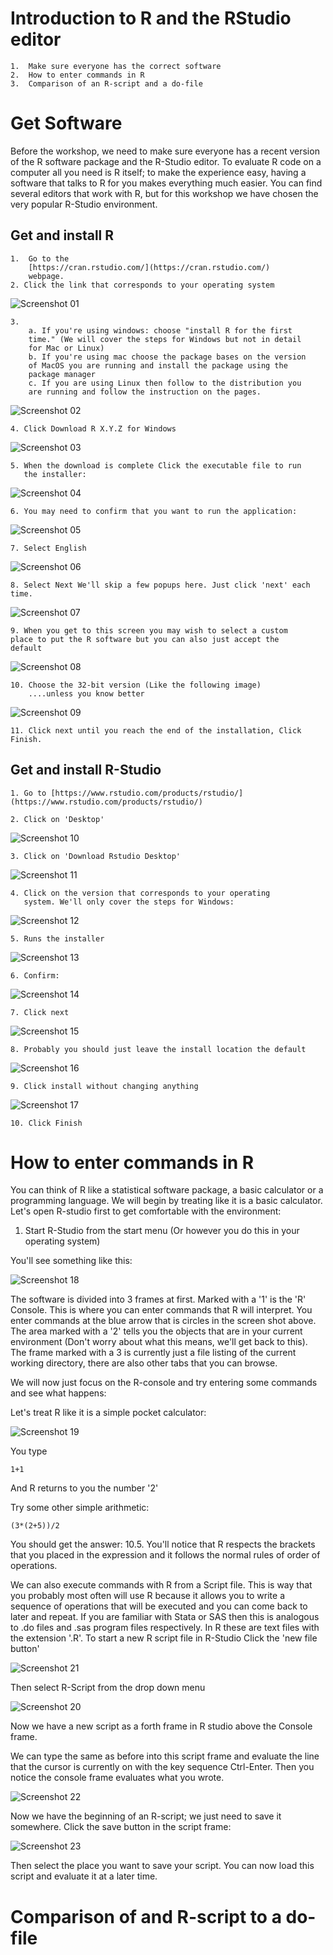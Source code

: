 
# Introduction to R and the RStudio editor
    1.  Make sure everyone has the correct software
    2.  How to enter commands in R
    3.  Comparison of an R-script and a do-file

# Get Software

Before the workshop, we need to make sure everyone has a recent version
of the R software package and the R-Studio editor. To evaluate R code on a
computer all you need is R itself; to make the experience easy,
having a software that talks to R for you makes everything much
easier. You can find several editors that work with R, but for this
workshop we have chosen the very popular R-Studio environment.

## Get and install R

	1.  Go to the
        [https://cran.rstudio.com/](https://cran.rstudio.com/)
		webpage.
	2. Click the link that corresponds to your operating system

![Screenshot 01](image1.png)

	3.
		a. If you're using windows: choose "install R for the first
		time." (We will cover the steps for Windows but not in detail
		for Mac or Linux)
		b. If you're using mac choose the package bases on the version
		of MacOS you are running and install the package using the
		package manager
		c. If you are using Linux then follow to the distribution you
		are running and follow the instruction on the pages.

![Screenshot 02](image2.png)

	4. Click Download R X.Y.Z for Windows

![Screenshot 03](image3.png)

	5. When the download is complete Click the executable file to run
       the installer:

![Screenshot 04](image4.png)

	6. You may need to confirm that you want to run the application:

![Screenshot 05](image5.png)

	7. Select English

![Screenshot 06](image6.png)


	8. Select Next We'll skip a few popups here. Just click 'next' each time.

![Screenshot 07](image7.png)

	9. When you get to this screen you may wish to select a custom
	place to put the R software but you can also just accept the
	default

![Screenshot 08](image8.png)

	10. Choose the 32-bit version (Like the following image)
        ....unless you know better

![Screenshot 09](image9.png)

	11. Click next until you reach the end of the installation, Click Finish.


## Get and install R-Studio

	1. Go to [https://www.rstudio.com/products/rstudio/](https://www.rstudio.com/products/rstudio/)

	2. Click on 'Desktop'

![Screenshot 10](image10.png)

	3. Click on 'Download Rstudio Desktop'

![Screenshot 11](image11.png)

	4. Click on the version that corresponds to your operating
       system. We'll only cover the steps for Windows:

![Screenshot 12](image12.png)

	5. Runs the installer

![Screenshot 13](image13.png)

	6. Confirm:

![Screenshot 14](image14.png)

	7. Click next

![Screenshot 15](image15.png)

	8. Probably you should just leave the install location the default

![Screenshot 16](image16.png)

	9. Click install without changing anything

![Screenshot 17](image17.png)

	10. Click Finish


# How to enter commands in R

You can think of R like a statistical software package, a basic
calculator or a programming language. We will begin by treating like
it is a basic calculator. Let's open R-studio first to get comfortable
with the environment:

1. Start R-Studio from the start menu (Or however you do this in your
   operating system)

You'll see something like this:

![Screenshot 18](image18.png)

The software is divided into 3 frames at first. Marked with a '1' is the
'R' Console. This is where you can enter commands that R will
interpret. You enter commands at the blue arrow that is circles in the
screen shot above. The area marked with a '2' tells you the objects
that are in your current environment (Don't worry about what this
means, we'll get back to this). The frame marked with a 3 is currently
just a file listing of the current working directory, there are also
other tabs that you can browse.

We will now just focus on the R-console and try entering some commands
and see what happens:

Let's treat R like it is a simple pocket calculator:

![Screenshot 19](image19.png)

You type
```
1+1
```

And R returns to you the number '2'

Try some other simple arithmetic:

```{.R}
(3*(2+5))/2
```

You should get the answer: 10.5. You'll notice that R respects the
brackets that you placed in the expression and it follows the normal
rules of order of operations.

We can also execute commands with R from a Script file. This is way
that you probably most often will use R because it allows you to write
a sequence of operations that will be executed and you can come back
to later and repeat. If you are familiar with Stata or SAS then this
is analogous to .do files and .sas program files respectively. In R
these are text files with the extension '.R'. To
start a new R script file in R-Studio Click the 'new file button'

![Screenshot 21](image21.png)

Then select R-Script from the drop down menu

![Screenshot 20](image20.png)

Now we have a new script as a forth frame in R studio above the
Console frame.

We can type the same as before into this script frame and evaluate the
line that the cursor is currently on with the key sequence
Ctrl-Enter. Then you notice the console frame evaluates what you
wrote. 

![Screenshot 22](image22.png)

Now we have the beginning of an R-script; we just need to save it
somewhere. Click the save button in the script frame:

![Screenshot 23](image23.png)

Then select the place you want to save your script. You can now load
this script and evaluate it at a later time.


# Comparison of and R-script to a do-file


